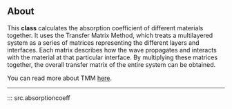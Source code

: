 ## About
This **class** calculates the absorption coefficient of different materials together.
It uses the Transfer Matrix Method, which treats a multilayered system as a series of matrices representing the different layers and interfaces. 
Each matrix describes how the wave propagates and interacts with the material at that particular interface. 
By multiplying these matrices together, the overall transfer matrix of the entire system can be obtained.


You can read more about TMM [here](https://en.wikipedia.org/wiki/Transfer-matrix_method_(optics)). 

-------------------

::: src.absorptioncoeff